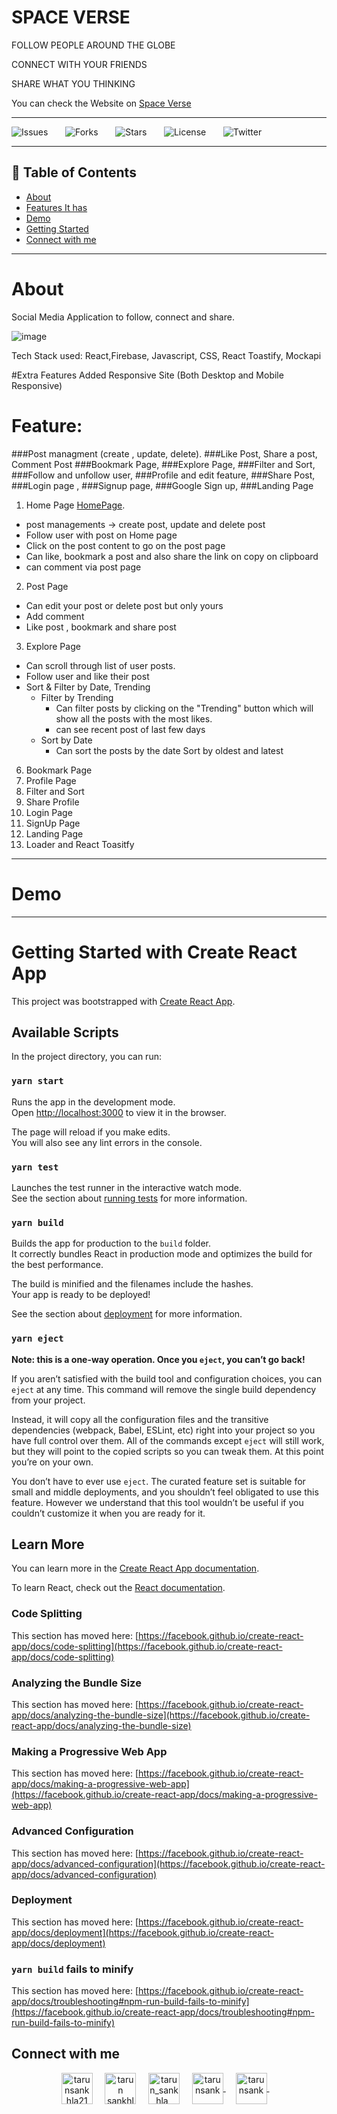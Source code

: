 # SPACE VERSE

FOLLOW PEOPLE AROUND THE GLOBE

CONNECT WITH YOUR FRIENDS

SHARE WHAT YOU THINKING


You can check the Website on  [Space Verse](https://spaceverse.netlify.app/)



<hr />

![Issues](https://img.shields.io/github/issues/tarunsankhla/socialmedia-react)&nbsp;&nbsp;&nbsp;&nbsp;&nbsp;&nbsp;
![Forks](https://img.shields.io/github/forks/tarunsankhla/socialmedia-react)&nbsp;&nbsp;&nbsp;&nbsp;&nbsp;&nbsp;
![Stars](https://img.shields.io/github/stars/tarunsankhla/socialmedia-react)&nbsp;&nbsp;&nbsp;&nbsp;&nbsp;&nbsp;
![License](https://img.shields.io/github/license/tarunsankhla/socialmedia-react)&nbsp;&nbsp;&nbsp;&nbsp;&nbsp;&nbsp;
![Twitter](https://img.shields.io/twitter/url?url=https%3A%2F%2Fgithub.com%2Ftarunsankhla%2Fsocialmedia-react)&nbsp;&nbsp;&nbsp;



 ---

## 📕 Table of Contents


- [About](#About)
- [Features It has](#Feature)
- [Demo](#Demo)
- [Getting Started](#Getting-Started-with-Create-React-App)
- [Connect with me](#Connect-with-me)

---


# About

Social Media Application to follow, connect and share.

![image](https://user-images.githubusercontent.com/47709623/168696775-9497c80b-4ab9-4c5e-8160-8485a65c1e4d.png)

Tech Stack used:
React,Firebase, Javascript, CSS,  React Toastify, Mockapi

#Extra Features Added
Responsive Site (Both Desktop and Mobile Responsive)



# Feature:
###Post managment (create , update, delete).
###Like Post, Share a post, Comment Post
###Bookmark Page,
###Explore Page,
###Filter and Sort,
###Follow and unfollow user,
###Profile and edit feature,
###Share Post,
###Login page ,
###Signup page,
###Google Sign up,
###Landing Page

1. Home Page  [HomePage](https://spaceverse.netlify.app/home).
  - post managements -> create post, update and delete post
  - Follow user with post on Home page
  - Click on the post content to go on the post page
  - Can like, bookmark a post and also share the link on copy on clipboard
  - can comment via post page

2. Post Page 
  - Can edit your post or delete post but only yours
  - Add comment 
  - Like post , bookmark and share post
 
3. Explore Page
  - Can scroll through list of user posts.
  - Follow user and like their post
  - Sort & Filter by Date, Trending
     - Filter by Trending
       - Can filter posts by clicking on the "Trending" button which will show all the posts with the most likes.
       - can see recent post of last few days
     - Sort by Date
       - Can sort the posts by the date Sort by oldest and latest

6. Bookmark Page
7. Profile Page
8. Filter and Sort
9. Share Profile
10. Login Page
11. SignUp Page
12. Landing Page
13. Loader and React Toasitfy


<hr/>




# Demo

<hr />

# Getting Started with Create React App

This project was bootstrapped with [Create React App](https://github.com/facebook/create-react-app).

## Available Scripts

In the project directory, you can run:

### `yarn start`

Runs the app in the development mode.\
Open [http://localhost:3000](http://localhost:3000) to view it in the browser.

The page will reload if you make edits.\
You will also see any lint errors in the console.

### `yarn test`

Launches the test runner in the interactive watch mode.\
See the section about [running tests](https://facebook.github.io/create-react-app/docs/running-tests) for more information.

### `yarn build`

Builds the app for production to the `build` folder.\
It correctly bundles React in production mode and optimizes the build for the best performance.

The build is minified and the filenames include the hashes.\
Your app is ready to be deployed!

See the section about [deployment](https://facebook.github.io/create-react-app/docs/deployment) for more information.

### `yarn eject`

**Note: this is a one-way operation. Once you `eject`, you can’t go back!**

If you aren’t satisfied with the build tool and configuration choices, you can `eject` at any time. This command will remove the single build dependency from your project.

Instead, it will copy all the configuration files and the transitive dependencies (webpack, Babel, ESLint, etc) right into your project so you have full control over them. All of the commands except `eject` will still work, but they will point to the copied scripts so you can tweak them. At this point you’re on your own.

You don’t have to ever use `eject`. The curated feature set is suitable for small and middle deployments, and you shouldn’t feel obligated to use this feature. However we understand that this tool wouldn’t be useful if you couldn’t customize it when you are ready for it.

## Learn More

You can learn more in the [Create React App documentation](https://facebook.github.io/create-react-app/docs/getting-started).

To learn React, check out the [React documentation](https://reactjs.org/).

### Code Splitting

This section has moved here: [https://facebook.github.io/create-react-app/docs/code-splitting](https://facebook.github.io/create-react-app/docs/code-splitting)

### Analyzing the Bundle Size

This section has moved here: [https://facebook.github.io/create-react-app/docs/analyzing-the-bundle-size](https://facebook.github.io/create-react-app/docs/analyzing-the-bundle-size)

### Making a Progressive Web App

This section has moved here: [https://facebook.github.io/create-react-app/docs/making-a-progressive-web-app](https://facebook.github.io/create-react-app/docs/making-a-progressive-web-app)

### Advanced Configuration

This section has moved here: [https://facebook.github.io/create-react-app/docs/advanced-configuration](https://facebook.github.io/create-react-app/docs/advanced-configuration)

### Deployment

This section has moved here: [https://facebook.github.io/create-react-app/docs/deployment](https://facebook.github.io/create-react-app/docs/deployment)

### `yarn build` fails to minify

This section has moved here: [https://facebook.github.io/create-react-app/docs/troubleshooting#npm-run-build-fails-to-minify](https://facebook.github.io/create-react-app/docs/troubleshooting#npm-run-build-fails-to-minify)



 ## Connect with me
<p align="center">
<a href="https://twitter.com/tarunsankhla21" target="blank"><img align="center" src="https://img.icons8.com/fluency/2x/twitter-circled.png" alt="tarunsankhla21" height="50" width="50" /></a> &nbsp;&nbsp;&nbsp;
<a href="https://www.linkedin.com/in/tarun-sankhla/" target="blank"><img align="center" src="https://img.icons8.com/color/2x/linkedin.png" alt="tarun sankhla" height="50" width="50" /></a>&nbsp;&nbsp;&nbsp;&nbsp;
<a href="https://instagram.com/tarun_sankhla_" target="blank"><img align="center" src="https://img.icons8.com/plasticine/2x/instagram.png" alt="tarun_sankhla_" height="50" width="50" /></a> &nbsp;&nbsp;&nbsp;
<a href="https://linktr.ee/tarunsank" target="blank"><img align="center" src="https://img.icons8.com/color/2x/linktree.png" alt="tarunsank" height="50" width="50" />
</a> &nbsp;&nbsp;&nbsp;
<a href="https://tarunsankhla.hashnode.dev/" target="blank"><img align="center" src="https://img.icons8.com/plasticine/2x/blog.png" alt="tarunsank" height="50" width="50" />
</a> &nbsp;&nbsp;&nbsp;
  
